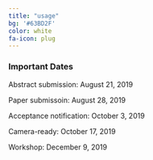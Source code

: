 ```yaml
---
title: "usage"
bg: '#63BD2F'
color: white
fa-icon: plug
---
```


### Important Dates

Abstract submission: August 21, 2019

Paper submissoin: August 28, 2019

Acceptance notification: October 3, 2019

Camera-ready: October 17, 2019

Workshop: December 9, 2019

